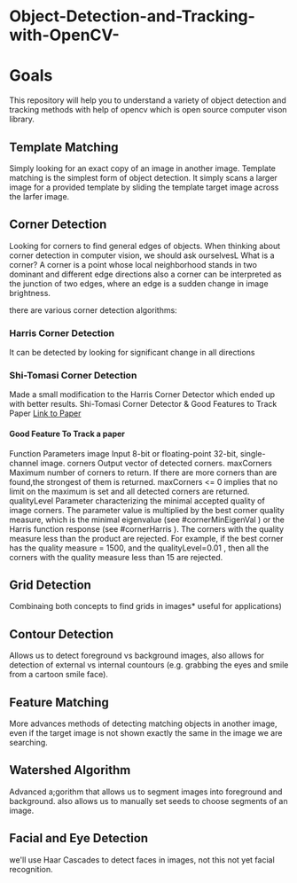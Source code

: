 # Object-Detection-and-Tracking-with-OpenCV-

# Goals
This repository will help you to understand a variety of object detection and tracking methods with help of opencv which is open source computer vison library.

## Template Matching
 Simply looking for an exact copy of an image in another image.
 Template matching is the simplest form of object detection. It simply scans a larger image for a  provided template by sliding the template target image across the larfer image.
 
## Corner Detection 
  Looking for corners to find general edges of objects.
  When thinking about corner detection in computer vision, we should ask ourselvesL What is a corner?
  A corner is a point whose local neighborhood stands in two dominant and different edge directions also a corner can be interpreted as   the   junction of two edges, where an edge is a sudden change in image brightness. 
  
  
  there are various corner detection algorithms:
  ### Harris Corner Detection
   It can be detected by looking for significant change in all directions
   
  ### Shi-Tomasi Corner Detection 
   Made a small modification to the Harris Corner Detector which ended up with better results. 
   Shi-Tomasi Corner Detector & Good Features to Track Paper
[Link to Paper](http://www.ai.mit.edu/courses/6.891/handouts/shi94good.pdf)
#### Good Feature To Track a paper 
Function Parameters
image Input 8-bit or floating-point 32-bit, single-channel image.
corners Output vector of detected corners.
maxCorners Maximum number of corners to return. If there are more corners than are found,the strongest of them is returned. maxCorners <= 0 implies that no limit on the maximum is set and all detected corners are returned.
qualityLevel Parameter characterizing the minimal accepted quality of image corners. The parameter value is multiplied by the best corner quality measure, which is the minimal eigenvalue (see #cornerMinEigenVal ) or the Harris function response (see #cornerHarris ). The corners with the quality measure less than the product are rejected. For example, if the best corner has the quality measure = 1500, and the qualityLevel=0.01 , then all the corners with the quality measure less than 15 are rejected.
  
## Grid Detection 
Combinaing both concepts to find grids in images* useful for applications)

## Contour Detection 
Allows us to detect foreground vs background images, also allows for detection of external vs internal countours (e.g. grabbing the eyes and smile from a cartoon smile face).

## Feature Matching
More advances methods of detecting matching objects in another image, even if the target image is not shown exactly the same in the image we are searching.

## Watershed Algorithm
Advanced a;gorithm that allows us to segment images into foreground and background. also allows us to manually set seeds to choose segments of an image.

## Facial and Eye Detection
we'll use Haar Cascades to detect faces in images, not this not yet facial recognition.

 

 
